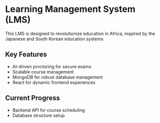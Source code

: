 # Learning Management System (LMS)
This LMS is designed to revolutionize education in Africa, inspired by the Japanese and South Korean education systems.

## Key Features
- AI-driven proctoring for secure exams
- Scalable course management
- MongoDB for robust database management
- React for dynamic frontend experiences

## Current Progress
- Backend API for course scheduling
- Database structure setup
